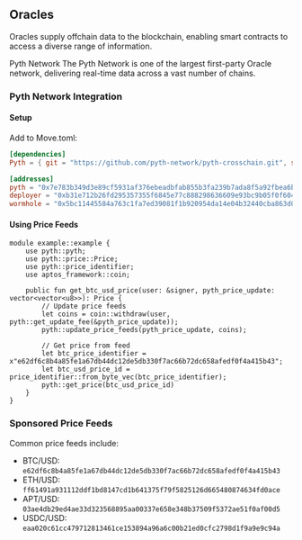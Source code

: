 
## Oracles

Oracles supply offchain data to the blockchain, enabling smart contracts to access a diverse range of information.

Pyth Network
The Pyth Network is one of the largest first-party Oracle network, delivering real-time data across a vast number of chains.

### Pyth Network Integration

#### Setup
Add to Move.toml:
```toml
[dependencies]
Pyth = { git = "https://github.com/pyth-network/pyth-crosschain.git", subdir = "target_chains/aptos/contracts", rev = "main" }

[addresses]
pyth = "0x7e783b349d3e89cf5931af376ebeadbfab855b3fa239b7ada8f5a92fbea6b387"
deployer = "0xb31e712b26fd295357355f6845e77c888298636609e93bc9b05f0f604049f434"
wormhole = "0x5bc11445584a763c1fa7ed39081f1b920954da14e04b32440cba863d03e19625"
```

#### Using Price Feeds
```move
module example::example {
    use pyth::pyth;
    use pyth::price::Price;
    use pyth::price_identifier;
    use aptos_framework::coin;
 
    public fun get_btc_usd_price(user: &signer, pyth_price_update: vector<vector<u8>>): Price {
        // Update price feeds
        let coins = coin::withdraw(user, pyth::get_update_fee(&pyth_price_update));
        pyth::update_price_feeds(pyth_price_update, coins);
 
        // Get price from feed
        let btc_price_identifier = x"e62df6c8b4a85fe1a67db44dc12de5db330f7ac66b72dc658afedf0f4a415b43";
        let btc_usd_price_id = price_identifier::from_byte_vec(btc_price_identifier);
        pyth::get_price(btc_usd_price_id)
    }
}
```

### Sponsored Price Feeds
Common price feeds include:
- BTC/USD: `e62df6c8b4a85fe1a67db44dc12de5db330f7ac66b72dc658afedf0f4a415b43`
- ETH/USD: `ff61491a931112ddf1bd8147cd1b641375f79f5825126d665480874634fd0ace`
- APT/USD: `03ae4db29ed4ae33d323568895aa00337e658e348b37509f5372ae51f0af00d5`
- USDC/USD: `eaa020c61cc479712813461ce153894a96a6c00b21ed0cfc2798d1f9a9e9c94a`

